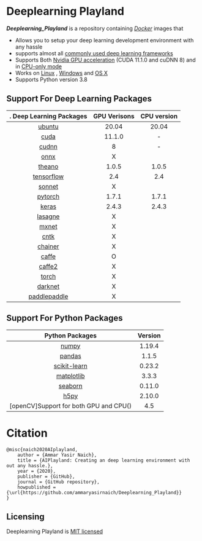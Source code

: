 # Deeplearning Playland
***Deeplearning_Playland*** is a repository containing  [*Docker*](http://www.docker.com/) images that
- Allows you to setup your deep learning development environment with any hassle
- supports almost all [commonly used deep learning frameworks](#Available-tags)
- Supports Both [Nvidia GPU acceleration](#GPU) (CUDA 11.1.0 and cuDNN 8) and   in [CPU-only mode](#GPU)
- Works on [Linux](#) , [Windows](#)  and [OS X](#)
-  Supports Python version 3.8



## Support For Deep Learning Packages 


. Deep Learning Packages                              | GPU Verisons         | CPU version|
:------------------------------------------------: | :------------------: | :------------------:  | 
 [ubuntu](https://www.ubuntu.com)                  | 20.04                |       20.04           |
 [cuda](https://developer.nvidia.com/cuda-zone)    | 11.1.0               |        -              |
 [cudnn](https://developer.nvidia.com/cudnn)       | 8                    |        -              |
 [onnx](https://onnx.ai)                           | X                    |                       |
 [theano](http://deeplearning.net/software/theano) | 1.0.5                |1.0.5                  |                       
 [tensorflow](http://www.tensorflow.org)           | 2.4                  | 2.4                   |                        
 [sonnet](https://github.com/deepmind/sonnet)      | X                    |                        |
 [pytorch](http://pytorch.org)                     | 1.7.1                |        1.7.1           |                        
 [keras](https://keras.io)                         | 2.4.3                |              2.4.3     |                        
 [lasagne](http://lasagne.readthedocs.io)          | X                    |                        |
 [mxnet](http://mxnet.incubator.apache.org)        | X                    |                        |
 [cntk](http://cntk.ai)                            | X                    |                        |
 [chainer](https://chainer.org)                    | X                    |                        |
 [caffe](http://caffe.berkeleyvision.org)          | O                    |                        |
 [caffe2](https://caffe2.ai)                       | X                    |                       |
 [torch](http://torch.ch/)                         | X                    |                       |
 [darknet](https://pjreddie.com/darknet/)          | X                    |                       |
 [paddlepaddle](https://www.paddlepaddle.org.cn/)  | X                    |                       |


## Support For Python Packages 

 Python Packages       |  Version |
:---------------------: | :------: |
[numpy]()                  | 1.19.4 
[pandas]()                | 1.1.5
[scikit-learn]()           | 0.23.2
[matplotlib]()             | 3.3.3
[seaborn]()                |  0.11.0
[h5py]()                   |  2.10.0
[openCV]Support for both GPU and CPU()                    |  4.5




# Citation
```
@misc{naich2020AIplayland,
    author = {Ammar Yasir Naich},
    title = {AIPlayland: Creating an deep learning environment with out any hassle.},
    year = {2020},
    publisher = {GitHub},
    journal = {GitHub repository},
    howpublished = {\url{https://github.com/ammaryasirnaich/Deeplearning_Playland}}
}
```

## Licensing
Deeplearning Playland is [MIT licensed]()